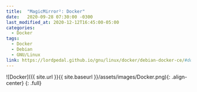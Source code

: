 ```yaml
---
title:  "MagicMirror²: Docker"
date:   2020-09-28 07:30:00 -0300
last_modified_at: 2020-12-12T16:45:00-05:00
categories:
  - Docker
tags:
  - Docker
  - Debian
  - GNU/Linux
link: https://lordpedal.github.io/gnu/linux/docker/debian-docker-ce/#docker-magicmirror
---
```


![Docker]({{ site.url }}{{ site.baseurl }}/assets/images/Docker.png){: .align-center}
{: .full}
